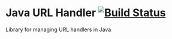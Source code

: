 # Java URL Handler [![Build Status](https://travis-ci.org/Raniz85/java-url-handler.svg?branch=master)](https://travis-ci.org/Raniz85/java-url-handler)

Library for managing URL handlers in Java
